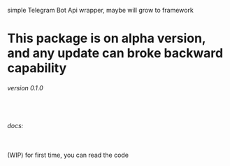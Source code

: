 simple Telegram Bot Api wrapper, maybe will grow to framework 

<h1>
This package is on alpha version,
and any update can broke backward capability
</h1>

###### version 0.1.0
<br>

###### docs: 
<br>
 (WIP) for first time, you can read the code 
